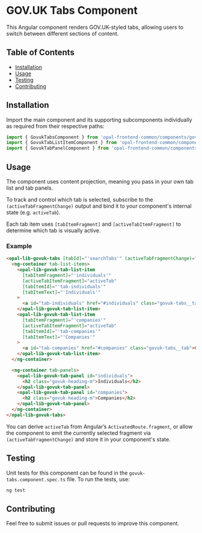 # GOV.UK Tabs Component

This Angular component renders GOV.UK-styled tabs, allowing users to switch between different sections of content.

## Table of Contents

- [Installation](#installation)
- [Usage](#usage)
- [Testing](#testing)
- [Contributing](#contributing)

## Installation

Import the main component and its supporting subcomponents individually as required from their respective paths:

```typescript
import { GovukTabsComponent } from 'opal-frontend-common/components/govuk/govuk-tabs';
import { GovukTabListItemComponent } from 'opal-frontend-common/components/govuk/govuk-tabs/govuk-tab-list-item';
import { GovukTabPanelComponent } from 'opal-frontend-common/components/govuk/govuk-tabs/govuk-tab-panel';
```

## Usage

The component uses content projection, meaning you pass in your own tab list and tab panels.

To track and control which tab is selected, subscribe to the `(activeTabFragmentChange)` output and bind it to your component's internal state (e.g. `activeTab`).

Each tab item uses `[tabItemFragment]` and `[activeTabItemFragment]` to determine which tab is visually active.

### Example

```html
<opal-lib-govuk-tabs [tabId]="'searchTabs'" (activeTabFragmentChange)="activeTab = $event">
  <ng-container tab-list-items>
    <opal-lib-govuk-tab-list-item
      [tabItemFragment]="'individuals'"
      [activeTabItemFragment]="activeTab"
      [tabItemId]="'tab-individuals'"
      [tabItemText]="'Individuals'"
    >
      <a id="tab-individuals" href="#individuals" class="govuk-tabs__tab">Individuals</a>
    </opal-lib-govuk-tab-list-item>
    <opal-lib-govuk-tab-list-item
      [tabItemFragment]="'companies'"
      [activeTabItemFragment]="activeTab"
      [tabItemId]="'tab-companies'"
      [tabItemText]="'Companies'"
    >
      <a id="tab-companies" href="#companies" class="govuk-tabs__tab">Companies</a>
    </opal-lib-govuk-tab-list-item>
  </ng-container>

  <ng-container tab-panels>
    <opal-lib-govuk-tab-panel id="individuals">
      <h2 class="govuk-heading-m">Individuals</h2>
    </opal-lib-govuk-tab-panel>
    <opal-lib-govuk-tab-panel id="companies">
      <h2 class="govuk-heading-m">Companies</h2>
    </opal-lib-govuk-tab-panel>
  </ng-container>
</opal-lib-govuk-tabs>
```

You can derive `activeTab` from Angular’s `ActivatedRoute.fragment`, or allow the component to emit the currently selected fragment via `(activeTabFragmentChange)` and store it in your component's state.

## Testing

Unit tests for this component can be found in the `govuk-tabs.component.spec.ts` file. To run the tests, use:

```bash
ng test
```

## Contributing

Feel free to submit issues or pull requests to improve this component.
